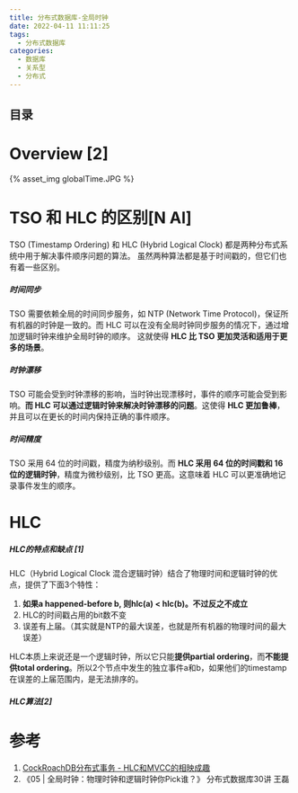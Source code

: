 ```yaml
---
title: 分布式数据库-全局时钟
date: 2022-04-11 11:11:25
tags:
  - 分布式数据库
categories:  
  - 数据库
  - 关系型
  - 分布式
---
```


<p></p>
<!-- more -->

## 目录
<!-- toc -->

# Overview [2]
{% asset_img  globalTime.JPG  %}

# TSO 和 HLC 的区别[N AI]  

TSO (Timestamp Ordering) 和 HLC (Hybrid Logical Clock) 都是两种分布式系统中用于解决事件顺序问题的算法。
虽然两种算法都是基于时间戳的，但它们也有着一些区别。

#####  时间同步
TSO 需要依赖全局的时间同步服务，如 NTP (Network Time Protocol)，保证所有机器的时钟是一致的。而 HLC 可以在没有全局时钟同步服务的情况下，通过增加逻辑时钟来维护全局时钟的顺序。
这就使得 **HLC 比 TSO 更加灵活和适用于更多的场景**。

#####  时钟漂移
TSO 可能会受到时钟漂移的影响，当时钟出现漂移时，事件的顺序可能会受到影响。**而 HLC 可以通过逻辑时钟来解决时钟漂移的问题**。这使得 **HLC 更加鲁棒**，并且可以在更长的时间内保持正确的事件顺序。

#####  时间精度
TSO 采用 64 位的时间戳，精度为纳秒级别。而 **HLC 采用 64 位的时间戳和 16 位的逻辑时钟**，精度为微秒级别，比 TSO 更高。这意味着 HLC 可以更准确地记录事件发生的顺序。


# HLC 
#####   HLC的特点和缺点 [1]

HLC（Hybrid Logical Clock 混合逻辑时钟）结合了物理时间和逻辑时钟的优点，提供了下面3个特性：
1. **如果a happened-before b, 则hlc(a) < hlc(b)。不过反之不成立**
2. HLC的时间戳占用的bit数不变
3. 误差有上届。（其实就是NTP的最大误差，也就是所有机器的物理时间的最大误差）

HLC本质上来说还是一个逻辑时钟，所以它只能**提供partial ordering**，而**不能提供total  ordering**。所以2个节点中发生的独立事件a和b，如果他们的timestamp在误差的上届范围内，是无法排序的。

#####   HLC算法[2]

# 参考
1. [CockRoachDB分布式事务 - HLC和MVCC的相映成趣](https://zhuanlan.zhihu.com/p/265226466)
2. 《05 | 全局时钟：物理时钟和逻辑时钟你Pick谁？》 分布式数据库30讲  王磊

